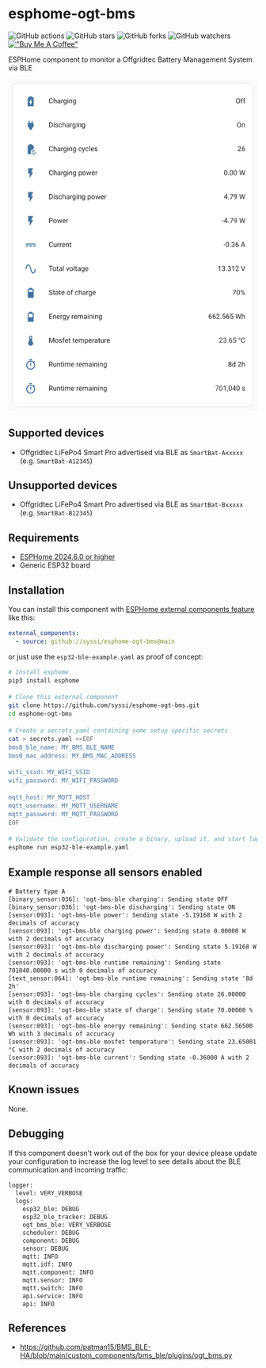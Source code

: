 # esphome-ogt-bms

![GitHub actions](https://github.com/syssi/esphome-ogt-bms/actions/workflows/ci.yaml/badge.svg)
![GitHub stars](https://img.shields.io/github/stars/syssi/esphome-ogt-bms)
![GitHub forks](https://img.shields.io/github/forks/syssi/esphome-ogt-bms)
![GitHub watchers](https://img.shields.io/github/watchers/syssi/esphome-ogt-bms)
[!["Buy Me A Coffee"](https://img.shields.io/badge/buy%20me%20a%20coffee-donate-yellow.svg)](https://www.buymeacoffee.com/syssi)

ESPHome component to monitor a Offgridtec Battery Management System via BLE

![Lovelace entities card](lovelace-entities-card.png "Lovelace entities card")

## Supported devices

* Offgridtec LiFePo4 Smart Pro advertised via BLE as `SmartBat-Axxxxx` (e.g. `SmartBat-A12345`)

## Unsupported devices

* Offgridtec LiFePo4 Smart Pro advertised via BLE as `SmartBat-Bxxxxx` (e.g. `SmartBat-B12345`)

## Requirements

* [ESPHome 2024.6.0 or higher](https://github.com/esphome/esphome/releases)
* Generic ESP32 board

## Installation

You can install this component with [ESPHome external components feature](https://esphome.io/components/external_components.html) like this:
```yaml
external_components:
  - source: github://syssi/esphome-ogt-bms@main
```

or just use the `esp32-ble-example.yaml` as proof of concept:

```bash
# Install esphome
pip3 install esphome

# Clone this external component
git clone https://github.com/syssi/esphome-ogt-bms.git
cd esphome-ogt-bms

# Create a secrets.yaml containing some setup specific secrets
cat > secrets.yaml <<EOF
bms0_ble_name: MY_BMS_BLE_NAME
bms0_mac_address: MY_BMS_MAC_ADDRESS

wifi_ssid: MY_WIFI_SSID
wifi_password: MY_WIFI_PASSWORD

mqtt_host: MY_MQTT_HOST
mqtt_username: MY_MQTT_USERNAME
mqtt_password: MY_MQTT_PASSWORD
EOF

# Validate the configuration, create a binary, upload it, and start logs
esphome run esp32-ble-example.yaml

```

## Example response all sensors enabled

```
# Battery type A
[binary_sensor:036]: 'ogt-bms-ble charging': Sending state OFF
[binary_sensor:036]: 'ogt-bms-ble discharging': Sending state ON
[sensor:093]: 'ogt-bms-ble power': Sending state -5.19168 W with 2 decimals of accuracy
[sensor:093]: 'ogt-bms-ble charging power': Sending state 0.00000 W with 2 decimals of accuracy
[sensor:093]: 'ogt-bms-ble discharging power': Sending state 5.19168 W with 2 decimals of accuracy
[sensor:093]: 'ogt-bms-ble runtime remaining': Sending state 701040.00000 s with 0 decimals of accuracy
[text_sensor:064]: 'ogt-bms-ble runtime remaining': Sending state '8d 2h'
[sensor:093]: 'ogt-bms-ble charging cycles': Sending state 26.00000  with 0 decimals of accuracy
[sensor:093]: 'ogt-bms-ble state of charge': Sending state 70.00000 % with 0 decimals of accuracy
[sensor:093]: 'ogt-bms-ble energy remaining': Sending state 662.56500 Wh with 3 decimals of accuracy
[sensor:093]: 'ogt-bms-ble mosfet temperature': Sending state 23.65001 °C with 2 decimals of accuracy
[sensor:093]: 'ogt-bms-ble current': Sending state -0.36000 A with 2 decimals of accuracy
```

## Known issues

None.

## Debugging

If this component doesn't work out of the box for your device please update your configuration to increase the log level to see details about the BLE communication and incoming traffic:

```
logger:
  level: VERY_VERBOSE
  logs:
    esp32_ble: DEBUG
    esp32_ble_tracker: DEBUG
    ogt_bms_ble: VERY_VERBOSE
    scheduler: DEBUG
    component: DEBUG
    sensor: DEBUG
    mqtt: INFO
    mqtt.idf: INFO
    mqtt.component: INFO
    mqtt.sensor: INFO
    mqtt.switch: INFO
    api.service: INFO
    api: INFO
```

## References

* https://github.com/patman15/BMS_BLE-HA/blob/main/custom_components/bms_ble/plugins/ogt_bms.py
